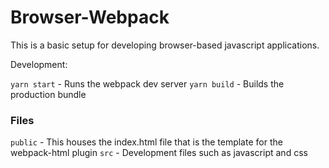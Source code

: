 # Browser-Webpack

This is a basic setup for developing browser-based javascript applications.

Development:

`yarn start` - Runs the webpack dev server
`yarn build` - Builds the production bundle

### Files

`public` - This houses the index.html file that is the template for the webpack-html plugin
`src` - Development files such as javascript and css

